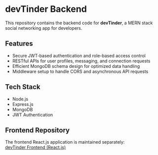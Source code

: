 # devTinder Backend 

This repository contains the backend code for **devTinder**, a MERN stack social networking app for developers.

## Features

- Secure JWT-based authentication and role-based access control  
- RESTful APIs for user profiles, messaging, and connection requests  
- Efficient MongoDB schema design for optimized data handling  
- Middleware setup to handle CORS and asynchronous API requests

## Tech Stack

- Node.js  
- Express.js  
- MongoDB  
- JWT Authentication

## Frontend Repository

The frontend React.js application is maintained separately:  
[devTinder Frontend (React.js)](https://github.com/Sanjal28/devtinder-web)

